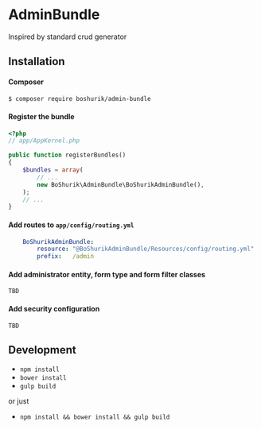 AdminBundle
===========

Inspired by standard crud generator

## Installation

#### Composer

``` bash
$ composer require boshurik/admin-bundle
```


#### Register the bundle

``` php
<?php
// app/AppKernel.php

public function registerBundles()
{
    $bundles = array(
        // ...
        new BoShurik\AdminBundle\BoShurikAdminBundle(),
    );
    // ...
}
```

#### Add routes to `app/config/routing.yml`

``` yaml
    BoShurikAdminBundle:
        resource: "@BoShurikAdminBundle/Resources/config/routing.yml"
        prefix:   /admin
```

#### Add administrator entity, form type and form filter classes

`TBD`

#### Add security configuration

`TBD`

## Development

* `npm install`
* `bower install`
* `gulp build`

or just

* `npm install && bower install && gulp build`